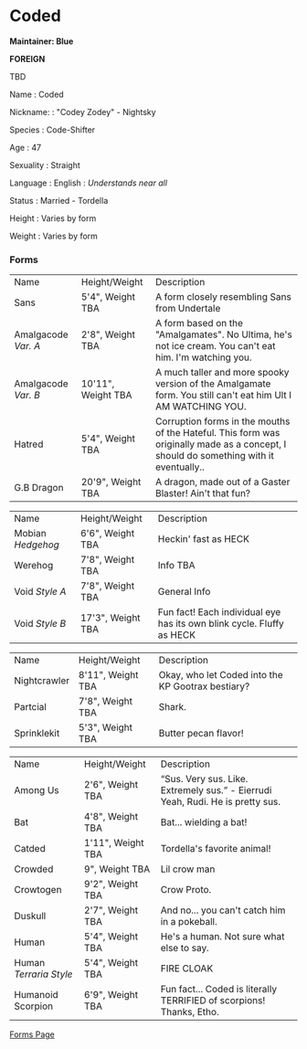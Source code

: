 # Coded



<tldr>

**Maintainer: Blue**

**FOREIGN**

TBD
</tldr>

<tabs>
<tab id="information" title="General Information">

Name
: Coded

Nickname:
: "Codey Zodey" - Nightsky

Species
: Code-Shifter

Age
: 47

Sexuality
: Straight

Language
: English
: _Understands near all_

Status
: Married - Tordella

Height
: Varies by form

Weight
: Varies by form

</tab>
</tabs>

### Forms

<tabs>
<tab id="NatWorld_UT" title="Undertale Multiverse">

<table>
    <tr>
        <td>Name</td>
        <td>Height/Weight</td>
        <td>Description</td>
    </tr>
    <tr>
        <td>Sans</td>
        <td>5'4", Weight TBA</td>
        <td>A form closely resembling Sans from Undertale</td>
    </tr>
    <tr>
        <td>Amalgacode <i>Var. A</i></td>
        <td>2'8", Weight TBA</td>
        <td>A form based on the "Amalgamates". No Ultima, he's not ice cream. You can't eat him. I'm watching you.</td>
    </tr>
    <tr>
        <td>Amalgacode <i>Var. B</i></td>
        <td>10'11", Weight TBA</td>
        <td>A much taller and more spooky version of the Amalgamate form. You still can't eat him Ult I AM WATCHING YOU.</td>
    </tr>
    <tr>
        <td>Hatred</td>
        <td>5'4", Weight TBA</td>
        <td>Corruption forms in the mouths of the Hateful. This form was originally made as a concept, I should do something with it eventually.. </td>
    </tr>
    <tr>
        <td>G.B Dragon</td>
        <td>20'9", Weight TBA</td>
        <td>A dragon, made out of a Gaster Blaster! Ain't that fun?</td>
    </tr>
</table>
</tab>
<tab id="NatWorld_SH/V" title="S.T.H/Void">

<table>
    <tr>
        <td>Name</td>
        <td>Height/Weight</td>
        <td>Description</td>
    </tr>
    <tr>
        <td>Mobian <i>Hedgehog</i></td>
        <td>6'6", Weight TBA</td>
        <td>Heckin' fast as HECK</td>
    </tr>
    <tr>
        <td>Werehog</td>
        <td>7'8", Weight TBA</td>
        <td>Info TBA</td>
    </tr>
    <tr>
        <td>Void <i>Style A</i></td>
        <td>7'8", Weight TBA</td>
        <td>General Info</td>
    </tr>
    <tr>
        <td>Void <i>Style B</i></td>
        <td>17'3", Weight TBA</td>
        <td>Fun fact! Each individual eye has its own blink cycle. Fluffy as HECK</td>
    </tr>
</table>
</tab>
<tab id="NatWorld_KP/TCS/SM" title="KP/TCS/Sprink.Mega">

<table>
    <tr>
        <td>Name</td>
        <td>Height/Weight</td>
        <td>Description</td>
    </tr>
    <tr>
        <td>Nightcrawler</td>
        <td>8'11", Weight TBA</td>
        <td>Okay, who let Coded into the KP Gootrax bestiary?</td>
    </tr>
    <tr>
        <td>Partcial</td>
        <td>7'8", Weight TBA</td>
        <td>Shark.</td>
    </tr>
    <tr>
        <td>Sprinklekit</td>
        <td>5'3", Weight TBA</td>
        <td>Butter pecan flavor!</td>
    </tr>
</table>
</tab>
<tab id="NatWorld_Ext." title="Extras">

<table>
    <tr>
        <td>Name</td>
        <td>Height/Weight</td>
        <td>Description</td>
    </tr>
    <tr>
        <td>Among Us</td>
        <td>2'6", Weight TBA</td>
        <td>“Sus. Very sus. Like. Extremely sus.” - Eierrudi
        Yeah, Rudi. He is pretty sus.</td>
    </tr>
    <tr>
        <td>Bat</td>
        <td>4'8", Weight TBA</td>
        <td>Bat... wielding a bat!</td>
    </tr>
    <tr>
        <td>Catded</td>
        <td>1'11", Weight TBA</td>
        <td>Tordella's favorite animal!</td>
    </tr>
    <tr>
        <td>Crowded</td>
        <td>9", Weight TBA</td>
        <td>Lil crow man</td>
    </tr>
    <tr>
        <td>Crowtogen</td>
        <td>9'2", Weight TBA</td>
        <td>Crow Proto.</td>
    </tr>
    <tr>
        <td>Duskull</td>
        <td>2'7", Weight TBA</td>
        <td>And no... you can't catch him in a pokeball.</td>
    </tr>
    <tr>
        <td>Human</td>
        <td>5'4", Weight TBA</td>
        <td>He's a human. Not sure what else to say.</td>
    </tr>
    <tr>
        <td>Human <i>Terraria Style</i></td>
        <td>5'4", Weight TBA</td>
        <td>FIRE CLOAK</td>
    </tr>
    <tr>
        <td>Humanoid Scorpion</td>
        <td>6'9", Weight TBA</td>
        <td>Fun fact... Coded is literally TERRIFIED of scorpions! Thanks, Etho.</td>
    </tr>
</table>
</tab>
</tabs>

<seealso>
    <category ref="external">
        <a href="https://docs.google.com/presentation/d/1FA_0Wax6TaCDa4aAaRdN3WsSzEx0_NW4CM26TPP0ppc/edit#slide=id.g31a71e86583_0_11"> Forms Page</a>
    </category>
</seealso>